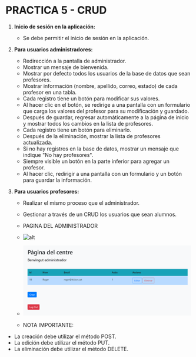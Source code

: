 #  PRACTICA 5 - CRUD


1. **Inicio de sesión en la aplicación:**
   - Se debe permitir el inicio de sesión en la aplicación.

2. **Para usuarios administradores:**
   - Redirección a la pantalla de administrador.
   - Mostrar un mensaje de bienvenida.
   - Mostrar por defecto todos los usuarios de la base de datos que sean profesores.
   - Mostrar información (nombre, apellido, correo, estado) de cada profesor en una tabla.
   - Cada registro tiene un botón para modificar sus valores.
   - Al hacer clic en el botón, se redirige a una pantalla con un formulario que carga los valores del profesor para su modificación y guardado.
   - Después de guardar, regresar automáticamente a la página de inicio y mostrar todos los cambios en la lista de profesores.
   - Cada registro tiene un botón para eliminarlo.
   - Después de la eliminación, mostrar la lista de profesores actualizada.
   - Si no hay registros en la base de datos, mostrar un mensaje que indique "No hay profesores".
   - Siempre visible un botón en la parte inferior para agregar un profesor.
   - Al hacer clic, redirigir a una pantalla con un formulario y un botón para guardar la información.

3. **Para usuarios profesores:**
   - Realizar el mismo proceso que el administrador.
   - Gestionar a través de un CRUD los usuarios que sean alumnos.

     
   - PAGINA DEL ADMINISTRADOR
  
   - ![alt](img/Pagina_administrador.png)
   - ![alt](my-project/img/Pagina_administrador.png)

   - NOTA IMPORTANTE:

- La creación debe utilizar el método POST.
- La edición debe utilizar el método PUT.
- La eliminación debe utilizar el método DELETE.
